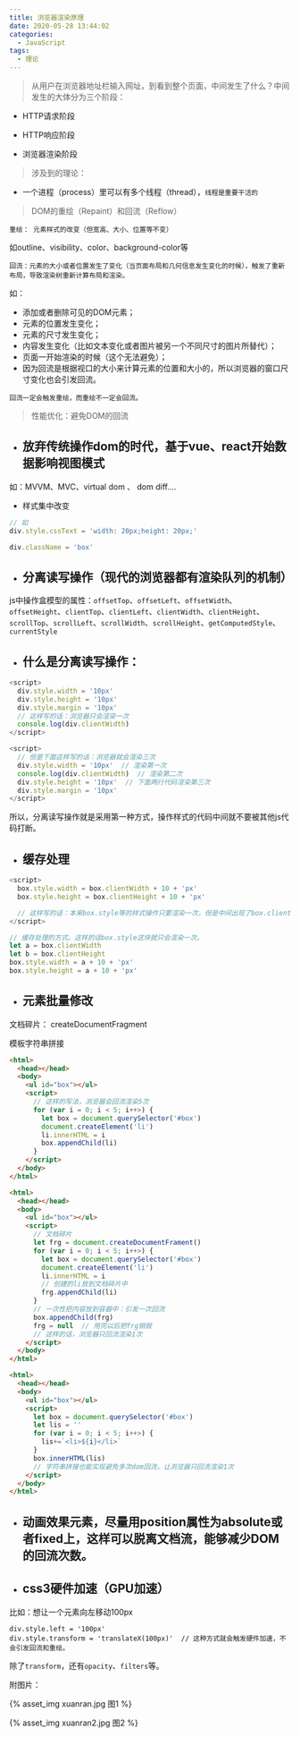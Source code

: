 ```yaml
---
title: 浏览器渲染原理
date: 2020-05-28 13:44:02
categories:
  - JavaScript
tags: 
  - 理论
---
```


> 从用户在浏览器地址栏输入网址，到看到整个页面，中间发生了什么？中间发生的大体分为三个阶段：

+ HTTP请求阶段

+ HTTP响应阶段

+ 浏览器渲染阶段

<!-- more -->

> 涉及到的理论：

+ 一个进程（process）里可以有多个线程（thread），<code>线程是重要干活的</code>

> DOM的重绘（Repaint）和回流（Reflow）

<code>重绘： 元素样式的改变（但宽高、大小、位置等不变）</code>

如outline、visibility、color、background-color等

<code>回流：元素的大小或者位置发生了变化（当页面布局和几何信息发生变化的时候），触发了重新布局，导致渲染树重新计算布局和渲染。</code>

如：
+ 添加或者删除可见的DOM元素；   
+ 元素的位置发生变化；  
+ 元素的尺寸发生变化；  
+ 内容发生变化（比如文本变化或者图片被另一个不同尺寸的图片所替代）；
+ 页面一开始渲染的时候（这个无法避免）；
+ 因为回流是根据视口的大小来计算元素的位置和大小的，所以浏览器的窗口尺寸变化也会引发回流。

<code>回流一定会触发重绘，而重绘不一定会回流。</code>

> 性能优化：避免DOM的回流

+  ## 放弃传统操作dom的时代，基于vue、react开始数据影响视图模式

如：MVVM、MVC、virtual dom 、 dom diff....

+ 样式集中改变
```js
// 如
div.style.cssText = 'width: 20px;height: 20px;'

div.className = 'box'
```
+ ## 分离读写操作（现代的浏览器都有渲染队列的机制）

js中操作盒模型的属性：<code>offsetTop</code>、<code>offsetLeft</code>、<code>offsetWidth</code>、<code>offsetHeight</code>、<code>clientTop</code>、<code>clientLeft</code>、<code>clientWidth</code>、<code>clientHeight</code>、<code>scrollTop</code>、<code>scrollLeft</code>、<code>scrollWidth</code>、<code>scrollHeight</code>、<code>getComputedStyle</code>、<code>currentStyle</code>

+ ## 什么是分离读写操作：
```js
<script>
  div.style.width = '10px'
  div.style.height = '10px'
  div.style.margin = '10px'
  // 这样写的话：浏览器只会渲染一次
  console.log(div.clientWidth)
</script>  
```
```js
<script>
  // 但是下面这样写的话：浏览器就会渲染三次
  div.style.width = '10px'  // 渲染第一次
  console.log(div.clientWidth)  // 渲染第二次
  div.style.height = '10px'  // 下面两行代码渲染第三次
  div.style.margin = '10px'
</script>  
```
所以，分离读写操作就是采用第一种方式，操作样式的代码中间就不要被其他js代码打断。

+ ## 缓存处理
```js
<script>
  box.style.width = box.clientWidth + 10 + 'px'
  box.style.height = box.clientHeight + 10 + 'px'

  // 这样写的话：本来box.style等的样式操作只要渲染一次，但是中间出现了box.clientWidth，所以需要再渲染一次，这样就会多渲染一次，增加性能负担，可以采用下面缓存处理：
</script>
```
```js
// 缓存处理的方式。这样的话box.style这块就只会渲染一次。
let a = box.clientWidth
let b = box.clientHeight
box.style.width = a + 10 + 'px'
box.style.height = a + 10 + 'px'
```

+ ## 元素批量修改

文档碎片： createDocumentFragment

模板字符串拼接
```html
<html>
  <head></head>
  <body>
    <ul id="box"></ul>
    <script>
      // 这样的写法，浏览器会回流渲染5次
      for (var i = 0; i < 5; i++>) {
        let box = document.querySelector('#box')
        document.createElement('li')
        li.innerHTML = i 
        box.appendChild(li)
      }
    </script>  
  </body>
</html>

```
```html
<html>
  <head></head>
  <body>
    <ul id="box"></ul>
    <script>
      // 文档碎片
      let frg = document.createDocumentFrament()
      for (var i = 0; i < 5; i++>) {
        let box = document.querySelector('#box')
        document.createElement('li')
        li.innerHTML = i 
        // 创建的li放到文档碎片中
        frg.appendChild(li)
      }
      // 一次性把内容放到容器中：引发一次回流
      box.appendChild(frg)
      frg = null  // 用完以后把frg销毁
      // 这样的话，浏览器只回流渲染1次
    </script>  
  </body>
</html>

```
```html
<html>
  <head></head>
  <body>
    <ul id="box"></ul>
    <script>
      let box = document.querySelector('#box')
      let lis = ''
      for (var i = 0; i < 5; i++>) {
        lis+=`<li>${i}</li>`
      }
      box.innerHTML(lis)
      // 字符串拼接也能实现避免多次dom回流，让浏览器只回流渲染1次
    </script>  
  </body>
</html>

```
+ ## 动画效果元素，尽量用position属性为absolute或者fixed上，这样可以脱离文档流，能够减少DOM的回流次数。

+ ## css3硬件加速（GPU加速）

比如：想让一个元素向左移动100px
```
div.style.left = '100px'
div.style.transform = 'translateX(100px)'  // 这种方式就会触发硬件加速，不会引发回流和重绘。
```
除了<code>transform</code>，还有<code>opacity</code>、<code>filters</code>等。


附图片：

{% asset_img xuanran.jpg 图1 %}

{% asset_img xuanran2.jpg 图2 %}